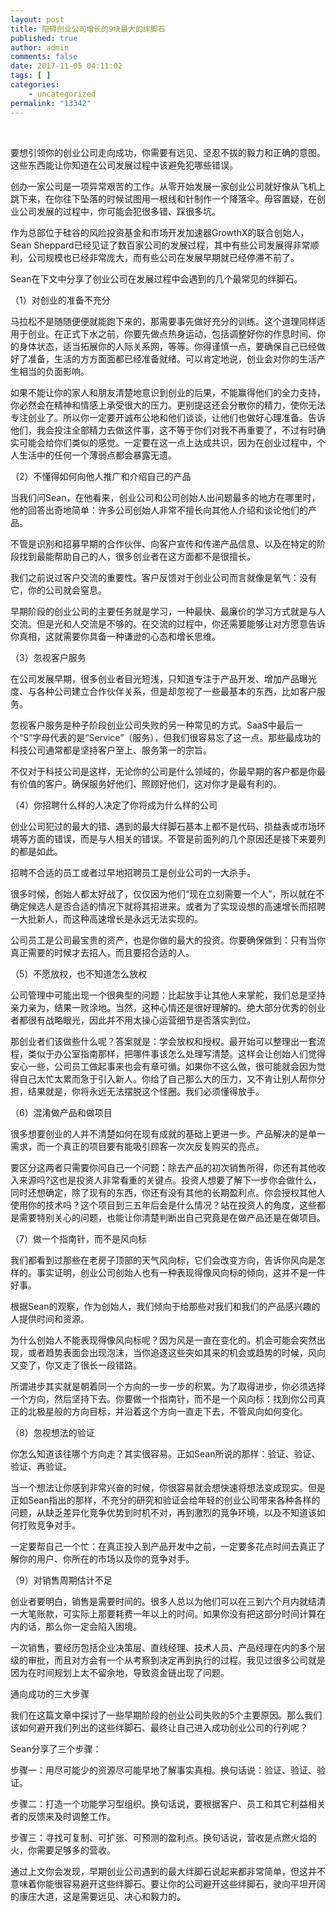 ```yaml
---
layout: post
title: 阻碍创业公司增长的9块最大的绊脚石
published: true
author: admin
comments: false
date: 2017-11-05 04:11:02
tags: [ ]
categories:
    - uncategorized
permalink: "13342"
---
```

&nbsp;

要想引领你的创业公司走向成功，你需要有远见、坚忍不拔的毅力和正确的意图。这些东西能让你知道在公司发展过程中该避免犯哪些错误。

创办一家公司是一项异常艰苦的工作。从零开始发展一家创业公司就好像从飞机上跳下来，在你往下坠落的时候试图用一根线和针制作一个降落伞。毋容置疑，在创业公司发展的过程中，你可能会犯很多错、踩很多坑。

作为总部位于硅谷的风险投资基金和市场开发加速器GrowthX的联合创始人，Sean Sheppard已经见证了数百家公司的发展过程，其中有些公司发展得非常顺利，公司规模也已经非常庞大，而有些公司在发展早期就已经停滞不前了。

Sean在下文中分享了创业公司在发展过程中会遇到的几个最常见的绊脚石。

（1）对创业的准备不充分

马拉松不是随随便便就能跑下来的，那需要事先做好充分的训练。这个道理同样适用于创业。在正式下水之前，你要先做点热身运动，包括调整好你的作息时间、你的身体状态，适当拓展你的人际关系网，等等。你得谨慎一点，要确保自己已经做好了准备，生活的方方面面都已经准备就绪。可以肯定地说，创业会对你的生活产生相当的负面影响。

如果不能让你的家人和朋友清楚地意识到创业的后果，不能赢得他们的全力支持，你必然会在精神和情感上承受很大的压力。更别提这还会分散你的精力，使你无法专注创业了。所以你一定要开诚布公地和他们谈谈，让他们也做好心理准备。告诉他们，我会投注全部精力去做这件事，这不等于你们对我不再重要了，不过有时确实可能会给你们类似的感觉。一定要在这一点上达成共识，因为在创业过程中，个人生活中的任何一个薄弱点都会暴露无遗。

（2）不懂得如何向他人推广和介绍自己的产品

当我们问Sean，在他看来，创业公司和公司创始人出问题最多的地方在哪里时，他的回答出奇地简单：许多公司创始人非常不擅长向其他人介绍和谈论他们的产品。

不管是识别和招募早期的合作伙伴、向客户宣传和传递产品信息、以及在特定的阶段找到最能帮助自己的人，很多创业者在这方面都不是很擅长。

我们之前说过客户交流的重要性。客户反馈对于创业公司而言就像是氧气：没有它，你的公司就会窒息。

早期阶段的创业公司的主要任务就是学习，一种最快、最廉价的学习方式就是与人交流。但是光和人交流是不够的。在交流的过程中，你还需要能够让对方愿意告诉你真相，这就需要你具备一种谦逊的心态和增长思维。

（3）忽视客户服务

在公司发展早期，很多创业者目光短浅，只知道专注于产品开发、增加产品曝光度、与各种公司建立合作伙伴关系，但是却忽视了一些最基本的东西，比如客户服务。

忽视客户服务是种子阶段创业公司失败的另一种常见的方式。SaaS中最后一个“S”字母代表的是“Service”（服务），但我们很容易忘了这一点。那些最成功的科技公司通常都是坚持客户至上、服务第一的宗旨。

不仅对于科技公司是这样，无论你的公司是什么领域的，你最早期的客户都是你最有价值的客户。确保服务好他们、照顾好他们，这对你才是最有利的。

（4）你招聘什么样的人决定了你将成为什么样的公司

创业公司犯过的最大的错、遇到的最大绊脚石基本上都不是代码、损益表或市场环境等方面的错误，而是与人相关的错误。不管是前面列的几个原因还是接下来要列的都是如此。

招聘不合适的员工或者过早地招聘员工是创业公司的一大杀手。

很多时候，创始人都太好战了，仅仅因为他们“现在立刻需要一个人”，所以就在不确定候选人是否合适的情况下就将其招进来。或者为了实现设想的高速增长而招聘一大批新人，而这种高速增长是永远无法实现的。

公司员工是公司最宝贵的资产，也是你做的最大的投资。你要确保做到：只有当你真正需要的时候才去招人，而且要招合适的人。

（5）不愿放权，也不知道怎么放权

公司管理中可能出现一个很典型的问题：比起放手让其他人来掌舵，我们总是坚持亲力亲为，结果一败涂地。当然，这种心情还是很好理解的。绝大部分优秀的创业者都很有战略眼光，因此并不用太操心运营细节是否落实到位。

那创业者们该做些什么呢？答案就是：学会放权和授权。最开始可以整理出一套流程，类似于办公室指南那样，把哪件事该怎么处理写清楚。这样会让创始人们觉得安心一些，公司员工做起事来也会有章可循。如果你不这么做，很可能就会因为觉得自己太忙太累而急于引入新人。你给了自己那么大的压力，又不肯让别人帮你分担，结果就是，你将永远无法摆脱这个怪圈。我们必须懂得放手。

（6）混淆做产品和做项目

很多想要创业的人并不清楚如何在现有成就的基础上更进一步。产品解决的是单一需求，而一个真正的项目要有能吸引顾客一次次反复购买的亮点。

要区分这两者只需要你问自己一个问题：除去产品的初次销售所得，你还有其他收入来源吗?这也是投资人非常看重的关键点。投资人想要了解下一步你会做什么，同时还想确定，除了现有的东西，你还有没有其他的长期盈利点。你会授权其他人使用你的技术吗？这个项目到三五年后会是什么情况？站在投资人的角度，这些都是需要特别关心的问题，也能让你清楚判断出自己究竟是在做产品还是在做项目。

（7）做一个指南针，而不是风向标

我们都看到过那些在老房子顶部的天气风向标，它们会改变方向，告诉你风向是怎样的。事实证明，创业公司创始人也有一种表现得像风向标的倾向，这并不是一件好事。

根据Sean的观察，作为创始人，我们倾向于给那些对我们和我们的产品感兴趣的人提供时间和资源。

为什么创始人不能表现得像风向标呢？因为风是一直在变化的。机会可能会突然出现，或者趋势表面会出现泡沫，当你追逐这些突如其来的机会或趋势的时候，风向又变了，你又走了很长一段错路。

所谓进步其实就是朝着同一个方向的一步一步的积累。为了取得进步，你必须选择一个方向，然后坚持下去。你要做一个指南针，而不是一个风向标：找到你公司真正的北极星般的方向目标，并沿着这个方向一直走下去，不管风向如何变化。

（8）忽视想法的验证

你怎么知道该往哪个方向走？其实很容易。正如Sean所说的那样：验证、验证、验证、再验证。

当一个想法让你感到非常兴奋的时候，你很容易就会想快速将想法变成现实。但是正如Sean指出的那样，不充分的研究和验证会给年轻的创业公司带来各种各样的问题，从缺乏差异化竞争优势到时机不对，再到激烈的竞争环境，以及不知道该如何打败竞争对手。

一定要帮自己一个忙：在真正投入到产品开发中之前，一定要多花点时间去真正了解你的用户、你所在的市场以及你的竞争对手。

（9）对销售周期估计不足

创业者要明白，销售是需要时间的。很多人总以为他们可以在三到六个月内就结清一大笔账款，可实际上那要耗费一年以上的时间。如果你没有把这部分时间计算在内的话，那么你一定会陷入困境。

一次销售，要经历包括企业决策层、直线经理、技术人员、产品经理在内的多个层级的审批，而且对方会有一个从考察到决定再到执行的过程。我见过很多公司就是因为在时间规划上太不留余地，导致资金链出现了问题。

通向成功的三大步骤

我们在这篇文章中探讨了一些早期阶段的创业公司失败的5个主要原因。那么我们该如何避开我们列出的这些绊脚石、最终让自己进入成功创业公司的行列呢？

Sean分享了三个步骤：

步骤一：用尽可能少的资源尽可能早地了解事实真相。换句话说：验证、验证、验证。

步骤二：打造一个功能学习型组织。换句话说，要根据客户、员工和其它利益相关者的反馈来及时调整工作。

步骤三：寻找可复制、可扩张、可预测的盈利点。换句话说，营收是点燃火焰的火，你需要足够多的营收。

通过上文你会发现，早期创业公司遇到的最大绊脚石说起来都非常简单，但这并不意味着你能很容易避开这些绊脚石。要让你的公司避开这些绊脚石，驶向平坦开阔的康庄大道，这是需要远见、决心和毅力的。